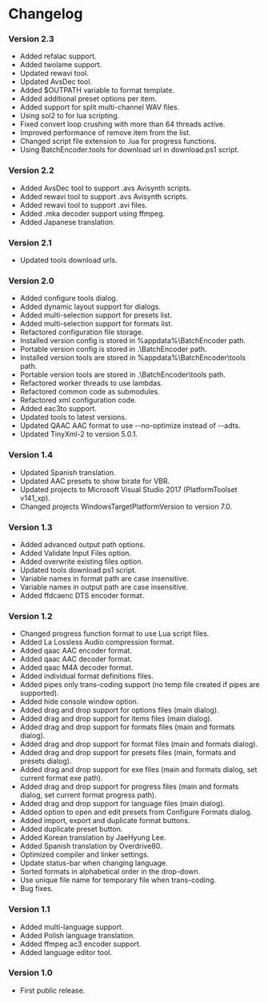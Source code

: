 ﻿# Changelog

### Version 2.3

- Added refalac support.
- Added twolame support.
- Updated rewavi tool.
- Updated AvsDec tool.
- Added $OUTPATH variable to format template.
- Added additional preset options per item.
- Added support for split multi-channel WAV files.
- Using sol2 to for lua scripting.
- Fixed convert loop crushing with more than 64 threads active.
- Improved performance of remove item from the list.
- Changed script file extension to .lua for progress functions.
- Using BatchEncoder.tools for download url in download.ps1 script.

### Version 2.2

- Added AvsDec tool to support .avs Avisynth scripts.
- Added rewavi tool to support .avs Avisynth scripts.
- Added rewavi tool to support .avi files.
- Added .mka decoder support using ffmpeg.
- Added Japanese translation.

### Version 2.1

- Updated tools download urls.

### Version 2.0

- Added configure tools dialog.
- Added dynamic layout support for dialogs.
- Added multi-selection support for presets list.
- Added multi-selection support for formats list.
- Refactored configuration file storage.
- Installed version config is stored in %appdata%\BatchEncoder path.
- Portable version config is stored in .\BatchEncoder path.
- Installed version tools are stored in %appdata%\BatchEncoder\tools path.
- Portable version tools are stored in .\BatchEncoder\tools path.
- Refactored worker threads to use lambdas.
- Refactored common code as submodules.
- Refactored xml configuration code.
- Added eac3to support.
- Updated tools to latest versions.
- Updated QAAC AAC format to use --no-optimize instead of --adts.
- Updated TinyXml-2 to version 5.0.1.

### Version 1.4

- Updated Spanish translation.
- Updated AAC presets to show birate for VBR.
- Updated projects to Microsoft Visual Studio 2017 (PlatformToolset v141_xp).
- Changed projects WindowsTargetPlatformVersion to version 7.0.

### Version 1.3

- Added advanced output path options.
- Added Validate Input Files option.
- Added overwrite existing files option.
- Updated tools download.ps1 script.
- Variable names in format path are case insensitive.
- Variable names in output path are case insensitive.
- Added ffdcaenc DTS encoder format.

### Version 1.2

- Changed progress function format to use Lua script files.
- Added La Lossless Audio compression format.
- Added qaac AAC encoder format.
- Added qaac AAC decoder format.
- Added qaac M4A decoder format.
- Added individual format definitions files.
- Added pipes only trans-coding support (no temp file created if pipes are supported).
- Added hide console window option.
- Added drag and drop support for options files (main dialog).
- Added drag and drop support for items files (main dialog).
- Added drag and drop support for formats files (main and formats dialog).
- Added drag and drop support for format files (main and formats dialog).
- Added drag and drop support for presets files (main, formats and presets dialog).
- Added drag and drop support for exe files (main and formats dialog, set current format exe path).
- Added drag and drop support for progress files (main and formats dialog, set current format progress path).
- Added drag and drop support for language files (main dialog).
- Added option to open and edit presets from Configure Formats dialog.
- Added import, export and duplicate format buttons.
- Added duplicate preset button.
- Added Korean translation by JaeHyung Lee.
- Added Spanish translation by Overdrive80.
- Optimized compiler and linker settings.
- Update status-bar when changing language.
- Sorted formats in alphabetical order in the drop-down.
- Use unique file name for temporary file when trans-coding.
- Bug fixes.

### Version 1.1

- Added multi-language support.
- Added Polish language translation.
- Added ffmpeg ac3 encoder support.
- Added language editor tool.

### Version 1.0

- First public release.
